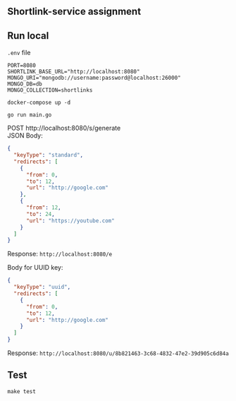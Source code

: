 ## Shortlink-service assignment
## Run local

`.env` file
````
PORT=8080
SHORTLINK_BASE_URL="http://localhost:8080"
MONGO_URI="mongodb://username:password@localhost:26000"
MONGO_DB=db
MONGO_COLLECTION=shortlinks
````
`docker-compose up -d`

`go run main.go`

POST http://localhost:8080/s/generate \
JSON Body:
```json
{
  "keyType": "standard",
  "redirects": [
    {
      "from": 0,
      "to": 12,
      "url": "http://google.com"
    },
    {
      "from": 12,
      "to": 24,
      "url": "https://youtube.com"
    }
  ]
}
```
Response: `http://localhost:8080/e`

Body for UUID key:
```json
{
  "keyType": "uuid",
  "redirects": [
    {
      "from": 0,
      "to": 12,
      "url": "http://google.com"
    }
  ]
}
```
Response: `http://localhost:8080/u/8b821463-3c68-4832-47e2-39d905c6d84a`
## Test
`make test`
